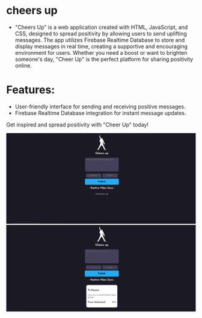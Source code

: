 # cheers up
- "Cheers Up" is a web application created with HTML, JavaScript, and CSS, designed to spread positivity by allowing users to send uplifting messages. The app utilizes Firebase Realtime Database to store and display messages in real time, creating a supportive and encouraging environment for users. Whether you need a boost or want to brighten someone's day, "Cheer Up" is the perfect platform for sharing positivity online.

# Features:

- User-friendly interface for sending and receiving positive messages.
- Firebase Realtime Database integration for instant message updates.

Get inspired and spread positivity with "Cheer Up" today!

![screenshot1](Capture1.PNG)
![screenshot2](Capture2.PNG)

